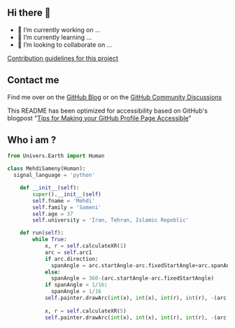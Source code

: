 ## Hi there 👋

- 🔭 I’m currently working on ...
- 🌱 I’m currently learning ...
- 👯 I’m looking to collaborate on ...
  
[Contribution 
guidelines for this project](docs/CONTRIBUTING.md)


## Contact me
Find me over on the [GitHub Blog](https://github.blog/) or on the [GitHub Community Discussions](https://github.com/orgs/community/discussions)


This README has been optimized for accessibility based on GitHub's blogpost "[Tips for Making your GitHub Profile Page Accessible](https://github.blog/2023-10-26-5-tips-for-making-your-github-profile-page-accessible)"

## Who i am ?

```py
from Univers.Earth import Human

class MehdiSameny(Human):
  signal_language = 'python'

    def __init__(self):
        super().__init__(self)
        self.fname = 'Mehdi'
        self.family = 'Sameni'
        self.age = 37
        self.university = 'Iran, Tehran, Islamic Repoblic'

    def run(self):
        while True:
            x, r = self.calculateXR(1)
            arc = self.arc1
            if arc.direction:
              spanAngle = arc.startAngle-arc.fixedStartAngle+arc.spanAngle
            else:
              spanAngle = 360-(arc.startAngle-arc.fixedStartAngle)
            if spanAngle < 1/16:
              spanAngle = 1/16
            self.painter.drawArc(int(x), int(x), int(r), int(r), -(arc.spacer+arc.startAngle)*16, int(-spanAngle*16))
            
            x, r = self.calculateXR(5)
            self.painter.drawArc(int(x), int(x), int(r), int(r), -(arc.spacer+arc.startAngle)*16, int((360-spanAngle)*16))

```
